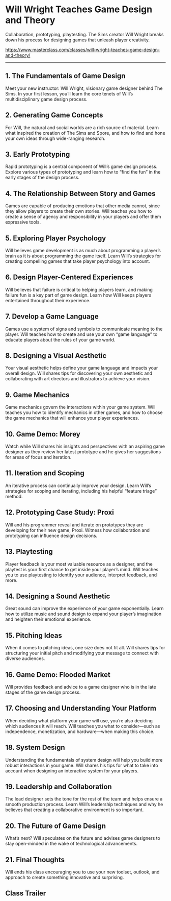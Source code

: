 # Will Wright Teaches Game Design and Theory  

Collaboration, prototyping, playtesting. The Sims creator Will Wright breaks down his process for designing games that unleash player creativity.

https://www.masterclass.com/classes/will-wright-teaches-game-design-and-theory/

  
---
  

## 1. The Fundamentals of Game Design

Meet your new instructor: Will Wright, visionary game designer behind The Sims. In your first lesson, you’ll learn the core tenets of Will’s multidisciplinary game design process.



## 2. Generating Game Concepts

For Will, the natural and social worlds are a rich source of material. Learn what inspired the creation of The Sims and Spore, and how to find and hone your own ideas through wide-ranging research.



## 3. Early Prototyping

Rapid prototyping is a central component of Will’s game design process. Explore various types of prototyping and learn how to “find the fun” in the early stages of the design process.



## 4. The Relationship Between Story and Games

Games are capable of producing emotions that other media cannot, since they allow players to create their own stories. Will teaches you how to create a sense of agency and responsibility in your players and offer them expressive tools.



## 5. Exploring Player Psychology

Will believes game development is as much about programming a player’s brain as it is about programming the game itself. Learn Will’s strategies for creating compelling games that take player psychology into account.



## 6. Design Player-Centered Experiences

Will believes that failure is critical to helping players learn, and making failure fun is a key part of game design. Learn how Will keeps players entertained throughout their experience.



## 7. Develop a Game Language

Games use a system of signs and symbols to communicate meaning to the player. Will teaches how to create and use your own “game language” to educate players about the rules of your game world.



## 8. Designing a Visual Aesthetic

Your visual aesthetic helps define your game language and impacts your overall design. Will shares tips for discovering your own aesthetic and collaborating with art directors and illustrators to achieve your vision.



## 9. Game Mechanics

Game mechanics govern the interactions within your game system. Will teaches you how to identify mechanics in other games, and how to choose the game mechanics that will enhance your player experiences.



## 10. Game Demo: Morey

Watch while Will shares his insights and perspectives with an aspiring game designer as they review her latest prototype and he gives her suggestions for areas of focus and iteration.



## 11. Iteration and Scoping

An iterative process can continually improve your design. Learn Will’s strategies for scoping and iterating, including his helpful “feature triage” method.



## 12. Prototyping Case Study: Proxi

Will and his programmer reveal and iterate on prototypes they are developing for their new game, Proxi. Witness how collaboration and prototyping can influence design decisions.



## 13. Playtesting

Player feedback is your most valuable resource as a designer, and the playtest is your first chance to get inside your player’s mind. Will teaches you to use playtesting to identify your audience, interpret feedback, and more.



## 14. Designing a Sound Aesthetic

Great sound can improve the experience of your game exponentially. Learn how to utilize music and sound design to expand your player’s imagination and heighten their emotional experience.



## 15. Pitching Ideas

When it comes to pitching ideas, one size does not fit all. Will shares tips for structuring your initial pitch and modifying your message to connect with diverse audiences.



## 16. Game Demo: Flooded Market

Will provides feedback and advice to a game designer who is in the late stages of the game design process.



## 17. Choosing and Understanding Your Platform

When deciding what platform your game will use, you’re also deciding which audiences it will reach. Will teaches you what to consider—such as independence, monetization, and hardware—when making this choice.



## 18. System Design

Understanding the fundamentals of system design will help you build more robust interactions in your game. Will shares his tips for what to take into account when designing an interactive system for your players.



## 19. Leadership and Collaboration

The lead designer sets the tone for the rest of the team and helps ensure a smooth production process. Learn Will’s leadership techniques and why he believes that creating a collaborative environment is so important.



## 20. The Future of Game Design

What’s next? Will speculates on the future and advises game designers to stay open-minded in the wake of technological advancements.



## 21. Final Thoughts

Will ends his class encouraging you to use your new toolset, outlook, and approach to create something innovative and surprising.


## Class Trailer

